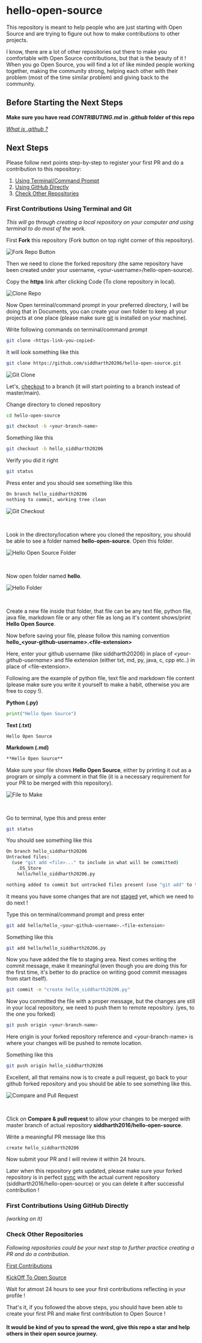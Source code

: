 # hello-open-source

This repository is meant to help people who are just starting with Open Source and are trying to figure out how to make contributions to other projects.

I know, there are a lot of other repositories out there to make you comfortable with Open Source contributions, but that is the beauty of it ! When you go Open Source, you will find a lot of like minded people working together, making the community strong, helping each other with their problem (most of the time similar problem) and giving back to the community.

## Before Starting the Next Steps

**Make sure you have read *CONTRIBUTING.md* in *.github* folder of this repo**

*[What is .github ?](https://stackoverflow.com/questions/60507097/is-there-an-overview-of-what-can-go-into-a-github-dot-github-directory#:~:text=On%20Github%2C%20folder%20.,%2C%20CODE_OF_CONDUCT.md%20etc)* 

## Next Steps

Please follow next points step-by-step to register your first PR and do a contribution to this repository:

1. [Using Terminal/Command Prompt](https://github.com/siddharth2016/hello-open-source#first-contributions-using-terminal-and-git)
2. [Using GitHub Directly](https://github.com/siddharth2016/hello-open-source#first-contributions-using-github-directly)
3. [Check Other Repositories](https://github.com/siddharth2016/hello-open-source#check-other-repositories)


### First Contributions Using Terminal and Git

*This will go through creating a local repository on your computer and using terminal to do most of the work.*

First **Fork** this repository (Fork button on top right corner of this repository).

![Fork Repo Button](images/fork.png)

Then we need to clone the forked repository (the same repository have been created under your username, \<your-username\>/hello-open-source).

Copy the **https** link after clicking Code (To clone repository in local).

![Clone Repo](images/clone_http.png)

Now Open terminal/command prompt in your preferred directory, I will be doing that in Documents, you can create your own folder to keep all your projects at one place (please make sure [git](https://git-scm.com/book/en/v2/Getting-Started-Installing-Git) is installed on your machine).

Write following commands on terminal/command prompt

```bash 
git clone <https-link-you-copied>
```

It will look something like this

```bash
git clone https://github.com/siddharth20206/hello-open-source.git
```

![Git Clone](images/git_clone.png)


Let's, [checkout](https://git-scm.com/docs/git-checkout) to a branch (it will start pointing to a branch instead of master/main).

Change directory to cloned repository

```bash
cd hello-open-source
```

```bash
git checkout -b <your-branch-name>
```

Something like this

```bash
git checkout -b hello_siddharth20206
```

Verify you did it right

```bash
git status
```

Press enter and you should see something like this

```bash
On branch hello_siddharth20206
nothing to commit, working tree clean
```

![Git Checkout](images/git_checkout.png)

<br />

Look in the directory/location where you cloned the repository, you should be able to see a folder named **hello-open-source**. Open this folder.

![Hello Open Source Folder](images/hello-open-source.png)

<br />

Now open folder named **hello**.

![Hello Folder](images/hello.png)

<br />

Create a new file inside that folder, that file can be any text file, python file, java file, markdown file or any other file as long as it's content shows/print **Hello Open Source**.

Now before saving your file, please follow this naming convention **hello_\<your-github-username\>.\<file-extension\>**

Here, enter your github username (like siddharth20206) in place of *\<your-github-username\>* and file extension (either txt, md, py, java, c, cpp etc..) in place of \<file-extension\>.

Following are the example of python file, text file and markdown file content (please make sure you write it yourself to make a habit, otherwise you are free to copy !).

**Python (.py)**

```python
print("Hello Open Source")
```

**Text (.txt)**
```text
Hello Open Source
```

**Markdown (.md)**
```markdown
**Hello Open Source**
```

Make sure your file shows **Hello Open Source**, either by printing it out as a program or simply a comment in that file (it is a necessary requirement for your PR to be merged with this repository).

![File to Make](images/file.png)

<br />

Go to terminal, type this and press enter

```bash
git status
```

You should see something like this

```bash
On branch hello_siddharth20206
Untracked files:
  (use "git add <file>..." to include in what will be committed)
	.DS_Store
	hello/hello_siddharth20206.py

nothing added to commit but untracked files present (use "git add" to track)
```

It means you have some changes that are not [staged](https://git-scm.com/book/en/v2/Git-Basics-Recording-Changes-to-the-Repository) yet, which we need to do next !

Type this on terminal/command prompt and press enter

```bash
git add hello/hello_<your-github-username>.<file-extension>
```

Something like this

```bash
git add hello/hello_siddharth20206.py
```

Now you have added the file to staging area. Next comes writing the commit message, make it meaningful (even though you are doing this for the first time, it's better to do practice on writing good commit messages from start itself).

```bash
git commit -m "create hello_siddharth20206.py"
```

Now you committed the file with a proper message, but the changes are still in your local repository, we need to push them to remote repository. (yes, to the one you forked)

```bash
git push origin <your-branch-name>
```

Here origin is your forked repository reference and \<your-branch-name\> is where your changes will be pushed to remote location.

Something like this

```bash
git push origin hello_siddharth20206
```

Excellent, all that remains now is to create a pull request, go back to your github forked repository and you should be able to see something like this.

![Compare and Pull Request](images/compare_pr.png)

<br />


Click on **Compare & pull request** to allow your changes to be merged with master branch of actual repository **siddharth2016/hello-open-source**.

Write a meaningful PR message like this

```text
create hello_siddharth20206
```

Now submit your PR and I will review it within 24 hrours.

Later when this repository gets updated, please make sure your forked repository is in perfect [sync](https://github.com/Logic-Xcution/Kickoff-To-Open-Source#additional-details-keeping-your-fork-synced-with-original-repository) with the actual current repository (siddharth2016/hello-open-source) or you can delete it after successful contribution !

### First Contributions Using GitHub Directly

*(working on it)*


### Check Other Repositories

*Following repositories could be your next stop to further practice creating a PR and do a contribution.*

[First Contributions](https://github.com/firstcontributions/first-contributions)

[KickOff To Open Source](https://github.com/Logic-Xcution/Kickoff-To-Open-Source)


Wait for atmost 24 hours to see your first contributions reflecting in your profile !

That's it, if you followed the above steps, you should have been able to create your first PR and make first contribution to Open Source !

#### It would be kind of you to spread the word, give this repo a star and help others in their open source journey.